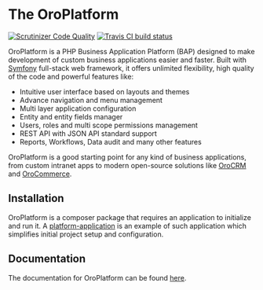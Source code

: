 # The OroPlatform

[![Scrutinizer Code Quality](https://scrutinizer-ci.com/g/orocrm/platform/badges/quality-score.png?b=master)](https://scrutinizer-ci.com/g/orocrm/platform/?branch=master) [![Travis CI build status](https://travis-ci.org/orocrm/platform.svg?branch=master)](https://travis-ci.org/orocrm/platform)

OroPlatform is a PHP Business Application Platform (BAP) designed to make development of custom business applications
easier and faster. Built with [Symfony](http://symfony.com/) full-stack web framework, it offers unlimited flexibility,
high quality of the code and powerful features like:
 
 - Intuitive user interface based on layouts and themes
 - Advance navigation and menu management
 - Multi layer application configuration
 - Entity and entity fields manager
 - Users, roles and multi scope permissions management
 - REST API with JSON API standard support
 - Reports, Workflows, Data audit and many other features
 
OroPlatform is a good starting point for any kind of business applications, from custom intranet apps to
modern open-source solutions like [OroCRM](https://www.orocrm.com) and [OroCommerce](https://www.orocommerce.com). 

## Installation

OroPlatform is a composer package that requires an application to initialize and run it.
A [platform-application](https://github.com/orocrm/platform-application) is an example of such application which
simplifies initial project setup and configuration.

## Documentation
  
The documentation for OroPlatform can be found [here](http://www.orocrm.com/documentation/).
